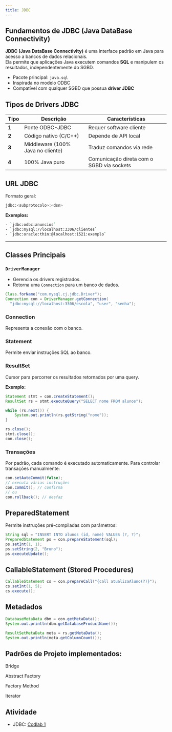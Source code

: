 ```yaml
---
title: JDBC
---
```


## Fundamentos de JDBC (Java DataBase Connectivity)

**JDBC (Java DataBase Connectivity)** é uma interface padrão em Java para acesso a bancos de dados relacionais.  
Ela permite que aplicações Java executem comandos **SQL** e manipulem os resultados, independentemente do SGBD.

- Pacote principal: `java.sql`
- Inspirada no modelo ODBC
- Compatível com qualquer SGBD que possua **driver JDBC**


## Tipos de Drivers JDBC

| Tipo | Descrição | Características |
|------|------------|----------------|
| **1** | Ponte ODBC-JDBC | Requer software cliente |
| **2** | Código nativo (C/C++) | Depende de API local |
| **3** | Middleware (100% Java no cliente) | Traduz comandos via rede |
| **4** | 100% Java puro | Comunicação direta com o SGBD via sockets |

## URL JDBC

Formato geral:

```bash
jdbc:<subprotocolo>:<dsn>
```

**Exemplos:**

```bash
- `jdbc:odbc:anuncios`
- `jdbc:mysql://localhost:3306/clientes`
- `jdbc:oracle:thin:@localhost:1521:exemplo`
```

---

## Classes Principais

### `DriverManager`

- Gerencia os drivers registrados.
- Retorna uma `Connection` para um banco de dados.

```java
Class.forName("com.mysql.cj.jdbc.Driver");
Connection con = DriverManager.getConnection(
  "jdbc:mysql://localhost:3306/escola", "user", "senha");
```

### Connection

Representa a conexão com o banco.

### Statement

Permite enviar instruções SQL ao banco.

### ResultSet 

Cursor para percorrer os resultados retornados por uma query.

**Exemplo:**

```java
Statement stmt = con.createStatement();
ResultSet rs = stmt.executeQuery("SELECT nome FROM alunos");

while (rs.next()) {
    System.out.println(rs.getString("nome"));
}

rs.close();
stmt.close();
con.close();
```

### Transações

Por padrão, cada comando é executado automaticamente.
Para controlar transações manualmente:

```java
con.setAutoCommit(false);
// executa várias instruções
con.commit(); // confirma
// ou
con.rollback(); // desfaz
```

## PreparedStatement

Permite instruções pré-compiladas com parâmetros:

```java
String sql = "INSERT INTO alunos (id, nome) VALUES (?, ?)";
PreparedStatement ps = con.prepareStatement(sql);
ps.setInt(1, 1);
ps.setString(2, "Bruno");
ps.executeUpdate();
```

## CallableStatement (Stored Procedures)

```java
CallableStatement cs = con.prepareCall("{call atualizaAluno(?)}");
cs.setInt(1, 5);
cs.execute();
```

## Metadados

```java
DatabaseMetaData dbm = con.getMetaData();
System.out.println(dbm.getDatabaseProductName());

ResultSetMetaData meta = rs.getMetaData();
System.out.println(meta.getColumnCount());
```

## Padrões de Projeto implementados:

Bridge

Abstract Factory

Factory Method

Iterator

## Atividade 
- JDBC: [Codlab 1](codelab1.md)
